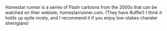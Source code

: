 Homestar runner is a series of Flash cartoons from the 2000s that can be watched on  thier webiste, homestarrunner.com. (They have Ruffle!)
I think it holds up quite nicely, and I recommend it if you enjoy low-stakes charater shenigians!